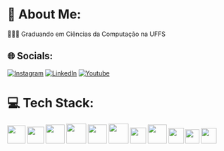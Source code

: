 # 💫 About Me:
📘👨‍💻 Graduando em Ciências da Computação na UFFS<br>


## 🌐 Socials:
[![Instagram](https://img.shields.io/badge/Instagram-E4405F?style=for-the-badge&logo=instagram&logoColor=white)](https://instagram.com/costa.gabriel_) [![LinkedIn](https://img.shields.io/badge/LinkedIn-0077B5?style=for-the-badge&logo=linkedin&logoColor=white)](https://linkedin.com/in/gabriel-santos-costa-5b25ab247) [![Youtube](https://img.shields.io/badge/Youtube-D14836?style=for-the-badge&logo=youtube&logoColor=white)](https://www.youtube.com/@gabrielcostaaa)

# 💻 Tech Stack:
<img src="https://cdn.jsdelivr.net/gh/devicons/devicon/icons/github/github-original.svg" width="41" height="41"/> <img src="https://cdn.jsdelivr.net/gh/devicons/devicon/icons/vscode/vscode-original.svg" width="38" height="38"/> <img src="https://cdn.jsdelivr.net/gh/devicons/devicon/icons/linux/linux-original.svg" width="43" height="43"/> <img src="https://cdn.jsdelivr.net/gh/devicons/devicon/icons/docker/docker-original.svg"  width="45" height="45"/> <img src="https://cdn.jsdelivr.net/gh/devicons/devicon/icons/c/c-original.svg"  width="43" height="43"/> <img src="https://cdn.jsdelivr.net/gh/devicons/devicon/icons/java/java-original.svg" width="45" height="45"/> <img src="https://cdn.jsdelivr.net/gh/devicons/devicon/icons/spring/spring-original.svg" width="36" height="36"/> <img src="https://cdn.jsdelivr.net/gh/devicons/devicon/icons/python/python-original.svg" width="43" height="43"/> <img src="https://cdn.jsdelivr.net/gh/devicons/devicon/icons/flutter/flutter-original.svg"  width="35" height="35"/> <img src="https://cdn.jsdelivr.net/gh/devicons/devicon/icons/dart/dart-original.svg"  width="32" height="32"/> <img src="https://cdn.jsdelivr.net/gh/devicons/devicon/icons/tensorflow/tensorflow-original.svg"  width="35" height="35"/>

